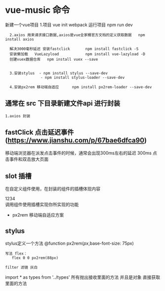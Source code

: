 # vue-music 命令

 新建一个vue项目 
      1.项目  vue init webpack
                        运行项目      npm run dev

      2.axios 用来请求接口数据,axios是vue全家桶官方文档的定义获取数据   npm install axios

      解决3000毫秒延迟 安装fastclick       npm install fastclick -S
      安装懒加载   VueLazyload            npm install vue-lazyload -D
      创建vuex数据仓库   npm install vuex --save


      3.安装stylus  - npm install stylus --save-dev
                    - npm install stylus-loader --save-dev

      4.安装px2rem 移动端自适应      npm install px2rem-loader --save-dev






 ## 通常在 src 下目录新建文件api 进行封装
    1.axios 封装



## fastClick 点击延迟事件   (https://www.jianshu.com/p/67bae6dfca90)
  移动端浏览器在派发点击事件的时候，通常会出现300ms左右的延迟  300ms 点击事件和双击放大页面



## slot 插槽
  在自定义组件使用，在封装的组件的插槽体现内容  <div slot="left-icon">1234</div>
    调用组件使用插槽实现你所实现的功能
- px2rem 移动端自适应方案

## stylus 
  stylus定义一个方法
    @function px2rem($px,$base-font-size: 75px)

    写法 flex：
       flex 0 0 px2rem(88px)

    filter 滤镜 灰白

import * as types from '../types' 所有抛出接收里面的方法 并且是对象 直接获取里面的方法